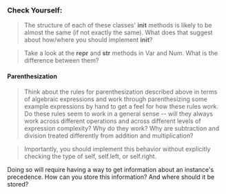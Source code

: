### Check Yourself:

> The structure of each of these classes' __init__ methods is likely to be almost the same (if not exactly the same). What does that suggest about how/where you should implement __init__?

> Take a look at the __repr__ and __str__ methods in Var and Num. What is the difference between them?


#### Parenthesization
> Think about the rules for parenthesization described above in terms of algebraic expressions and work through parenthesizing some example expressions by hand to get a feel for how these rules work. Do these rules seem to work in a general sense -- will they always work across different operations and across different levels of expression complexity? Why do they work? Why are subtraction and division treated differently from addition and multiplication?


> Importantly, you should implement this behavior without explicitly checking the type of self, self.left, or self.right.

Doing so will require having a way to get information about an instance's precedence. How can you store this information? And where should it be stored?